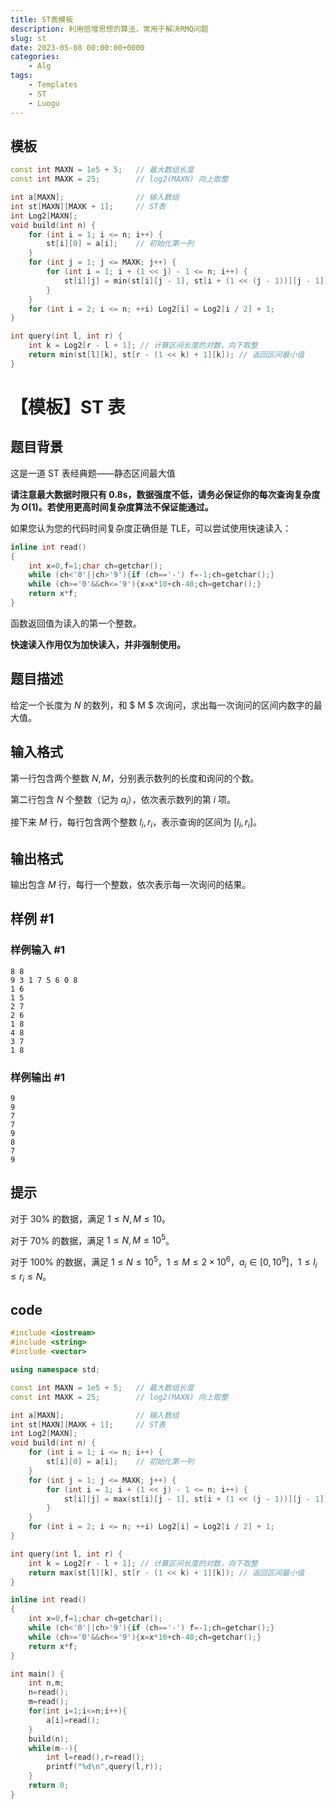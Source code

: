 ```yaml
---
title: ST表模板
description: 利用倍增思想的算法，常用于解决RMQ问题
slug: st
date: 2023-05-08 00:00:00+0000
categories:
    - Alg
tags:
    - Templates
    - ST 
    - Luogu
---
```

## 模板
```cpp
const int MAXN = 1e5 + 5;   // 最大数组长度
const int MAXK = 25;        // log2(MAXN) 向上取整

int a[MAXN];                // 输入数组
int st[MAXN][MAXK + 1];     // ST表
int Log2[MAXN];
void build(int n) {
    for (int i = 1; i <= n; i++) {
        st[i][0] = a[i];    // 初始化第一列
    }
    for (int j = 1; j <= MAXK; j++) {
        for (int i = 1; i + (1 << j) - 1 <= n; i++) {
            st[i][j] = min(st[i][j - 1], st[i + (1 << (j - 1))][j - 1]); // 更新ST表
        }
    }
    for (int i = 2; i <= n; ++i) Log2[i] = Log2[i / 2] + 1;
}

int query(int l, int r) {
    int k = Log2[r - l + 1]; // 计算区间长度的对数，向下取整
    return min(st[l][k], st[r - (1 << k) + 1][k]); // 返回区间最小值
}

```
# 【模板】ST 表

## 题目背景

这是一道 ST 表经典题——静态区间最大值

**请注意最大数据时限只有 0.8s，数据强度不低，请务必保证你的每次查询复杂度为 $O(1)$。若使用更高时间复杂度算法不保证能通过。**

如果您认为您的代码时间复杂度正确但是 TLE，可以尝试使用快速读入：

```cpp
inline int read()
{
	int x=0,f=1;char ch=getchar();
	while (ch<'0'||ch>'9'){if (ch=='-') f=-1;ch=getchar();}
	while (ch>='0'&&ch<='9'){x=x*10+ch-48;ch=getchar();}
	return x*f;
}
```

函数返回值为读入的第一个整数。

**快速读入作用仅为加快读入，并非强制使用。**

## 题目描述

给定一个长度为 $N$ 的数列，和 $ M $ 次询问，求出每一次询问的区间内数字的最大值。

## 输入格式

第一行包含两个整数 $N,M$，分别表示数列的长度和询问的个数。

第二行包含 $N$ 个整数（记为 $a_i$），依次表示数列的第 $i$ 项。

接下来 $M$ 行，每行包含两个整数 $l_i,r_i$，表示查询的区间为 $[l_i,r_i]$。

## 输出格式

输出包含 $M$ 行，每行一个整数，依次表示每一次询问的结果。

## 样例 #1

### 样例输入 #1

```
8 8
9 3 1 7 5 6 0 8
1 6
1 5
2 7
2 6
1 8
4 8
3 7
1 8
```

### 样例输出 #1

```
9
9
7
7
9
8
7
9
```

## 提示

对于 $30\%$ 的数据，满足 $1\le N,M\le 10$。

对于 $70\%$ 的数据，满足 $1\le N,M\le {10}^5$。

对于 $100\%$ 的数据，满足 $1\le N\le {10}^5$，$1\le M\le 2\times{10}^6$，$a_i\in[0,{10}^9]$，$1\le l_i\le r_i\le N$。
## code
```cpp
#include <iostream>
#include <string>
#include <vector>

using namespace std;

const int MAXN = 1e5 + 5;   // 最大数组长度
const int MAXK = 25;        // log2(MAXN) 向上取整

int a[MAXN];                // 输入数组
int st[MAXN][MAXK + 1];     // ST表
int Log2[MAXN];
void build(int n) {
    for (int i = 1; i <= n; i++) {
        st[i][0] = a[i];    // 初始化第一列
    }
    for (int j = 1; j <= MAXK; j++) {
        for (int i = 1; i + (1 << j) - 1 <= n; i++) {
            st[i][j] = max(st[i][j - 1], st[i + (1 << (j - 1))][j - 1]); // 更新ST表
        }
    }
    for (int i = 2; i <= n; ++i) Log2[i] = Log2[i / 2] + 1;
}

int query(int l, int r) {
    int k = Log2[r - l + 1]; // 计算区间长度的对数，向下取整
    return max(st[l][k], st[r - (1 << k) + 1][k]); // 返回区间最小值
}

inline int read()
{
	int x=0,f=1;char ch=getchar();
	while (ch<'0'||ch>'9'){if (ch=='-') f=-1;ch=getchar();}
	while (ch>='0'&&ch<='9'){x=x*10+ch-48;ch=getchar();}
	return x*f;
}

int main() {
    int n,m;
    n=read();
    m=read();
    for(int i=1;i<=n;i++){
        a[i]=read();
    }
    build(n);
    while(m--){
        int l=read(),r=read();
        printf("%d\n",query(l,r));
    }
    return 0;
}
```